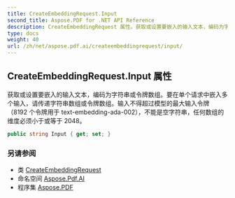 ```yaml
---
title: CreateEmbeddingRequest.Input
second_title: Aspose.PDF for .NET API Reference
description: CreateEmbeddingRequest 属性。获取或设置要嵌入的输入文本，编码为字符串或令牌数组。要在单个请求中嵌入多个输入，请传递字符串数组或令牌数组。输入不得超过模型的最大输入令牌（textembeddingada002 的最大为 8192 个令牌），不能是空字符串，任何数组的维度必须小于或等于 2048。
type: docs
weight: 40
url: /zh/net/aspose.pdf.ai/createembeddingrequest/input/
---
```

## CreateEmbeddingRequest.Input 属性

获取或设置要嵌入的输入文本，编码为字符串或令牌数组。要在单个请求中嵌入多个输入，请传递字符串数组或令牌数组。输入不得超过模型的最大输入令牌（8192 个令牌用于 text-embedding-ada-002），不能是空字符串，任何数组的维度必须小于或等于 2048。

```csharp
public string Input { get; set; }
```

### 另请参阅

* 类 [CreateEmbeddingRequest](../)
* 命名空间 [Aspose.Pdf.AI](../../../aspose.pdf.ai/)
* 程序集 [Aspose.PDF](../../../)